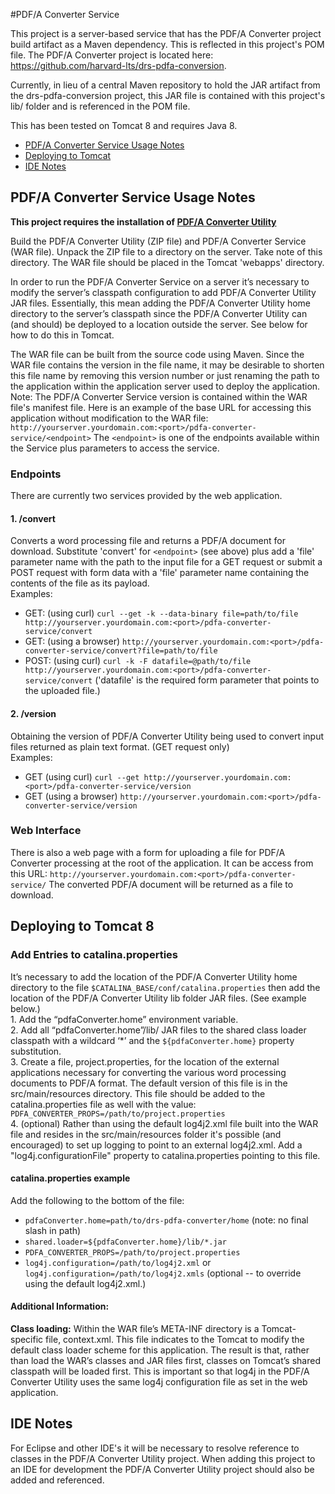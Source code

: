 #PDF/A Converter Service

This project is a server-based service that has the PDF/A Converter project build artifact as a Maven dependency. This is reflected in this project's POM file.
The PDF/A Converter project is located here: https://github.com/harvard-lts/drs-pdfa-conversion.

Currently, in lieu of a central Maven repository to hold the JAR artifact from the drs-pdfa-conversion project, this JAR file is contained with this project's lib/ folder and is referenced in the POM file.

This has been tested on Tomcat 8 and requires Java 8.


* <a href="#servlet-usage">PDF/A Converter Service Usage Notes</a>
* <a href="#tomcat">Deploying to Tomcat</a>
* <a href="#ide-notes">IDE Notes</a>

## <a name="servlet-usage"></a>PDF/A Converter Service Usage Notes
**This project requires the installation of [PDF/A Converter Utility](https://github.com/harvard-lts/drs-pdfa-conversion)**

Build the PDF/A Converter Utility (ZIP file) and PDF/A Converter Service (WAR file). Unpack the ZIP file to a directory on the server. Take note of this directory. The WAR file should be placed in the Tomcat 'webapps' directory.

In order to run the PDF/A Converter Service on a server it’s necessary to modify the server’s classpath configuration to add PDF/A Converter Utility JAR files. Essentially, this mean adding the PDF/A Converter Utility home directory to the server’s classpath since the PDF/A Converter Utility can (and should) be deployed to a location outside the server. See below for how to do this in Tomcat.

The WAR file can be built from the source code using Maven. Since the WAR file contains the version in the file name, it may be desirable to shorten this file name by removing this version number or just renaming the path to the application within the application server used to deploy the application. Note: The PDF/A Converter Service version is contained within the WAR file's manifest file. Here is an example of the base URL for accessing this application without modification to the WAR file:
    `http://yourserver.yourdomain.com:<port>/pdfa-converter-service/<endpoint>`
The `<endpoint>` is one of the endpoints available within the Service plus parameters to access the service.

### Endpoints
There are currently two services provided by the web application.
#### 1. /convert
Converts a word processing file and returns a PDF/A document for download.
    Substitute 'convert' for `<endpoint>` (see above) plus add a 'file' parameter name with the path to the input file for a GET request or submit a POST request with form data with a 'file' parameter name containing the contents of the file as its payload.
<br>Examples: 
* GET: (using curl) `curl --get -k --data-binary file=path/to/file http://yourserver.yourdomain.com:<port>/pdfa-converter-service/convert`
* GET: (using a browser) `http://yourserver.yourdomain.com:<port>/pdfa-converter-service/convert?file=path/to/file`
* POST: (using curl) `curl -k -F datafile=@path/to/file http://yourserver.yourdomain.com:<port>/pdfa-converter-service/convert` ('datafile' is the required form parameter that points to the uploaded file.)

#### 2. /version
Obtaining the version of PDF/A Converter Utility being used to convert input files returned as plain text format. (GET request only)
<br>Examples:
* GET (using curl) `curl --get http://yourserver.yourdomain.com:<port>/pdfa-converter-service/version`
* GET (using a browser) `http://yourserver.yourdomain.com:<port>/pdfa-converter-service/version`

### Web Interface
There is also a web page with a form for uploading a file for PDF/A Converter processing at the root of the application. It can be access from this URL:
`http://yourserver.yourdomain.com:<port>/pdfa-converter-service/`
The converted PDF/A document will be returned as a file to download.

## <a name="tomcat"></a>Deploying to Tomcat 8
### Add Entries to catalina.properties
It’s necessary to add the location of the PDF/A Converter Utility home directory to the file `$CATALINA_BASE/conf/catalina.properties` then add the location of the PDF/A Converter Utility lib folder JAR files. (See example below.) 
<br>1. Add the “pdfaConverter.home” environment variable.
<br>2. Add all “pdfaConverter.home”/lib/ JAR files to the shared class loader classpath with a wildcard ‘*’ and the `${pdfaConverter.home}` property substitution.
<br>3. Create a file, project.properties, for the location of the external applications necessary for converting the various word processing documents to PDF/A format. The default version of this file is in the src/main/resources directory. This file should be added to the catalina.properties file as well with the value: `PDFA_CONVERTER_PROPS=/path/to/project.properties`
<br>4. (optional) Rather than using the default log4j2.xml file built into the WAR file and resides in the src/main/resources folder it's possible (and encouraged) to set up logging to 
point to an external log4j2.xml. Add a "log4j.configurationFile" property to catalina.properties pointing to this file.
#### catalina.properties example
Add the following to the bottom of the file:
- `pdfaConverter.home=path/to/drs-pdfa-converter/home` (note: no final slash in path)
- `shared.loader=${pdfaConverter.home}/lib/*.jar`
- `PDFA_CONVERTER_PROPS=/path/to/project.properties`
- `log4j.configuration=/path/to/log4j2.xml` or `log4j.configuration=/path/to/log4j2.xmls` (optional -- to override using the default log4j2.xml.) 

#### Additional Information:
**Class loading:** Within the WAR file’s META-INF directory is a Tomcat-specific file, context.xml. This file indicates to the Tomcat to modify the default class loader scheme for this application. The result is that, rather than load the WAR’s classes and JAR files first, classes on Tomcat’s shared classpath will be loaded first. This is important so that log4j in the PDF/A Converter Utility uses the same log4j configuration file as set in the web application.

## <a name="ide-notes"></a>IDE Notes 
For Eclipse and other IDE's it will be necessary to resolve reference to classes in the PDF/A Converter Utility project. When adding this project to an IDE for development the PDF/A Converter Utility project should also be added and referenced.
